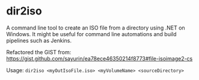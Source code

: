 # dir2iso
A command line tool to create an ISO file from a directory using .NET on Windows. It might be useful for command line automations and build pipelines such as Jenkins.

Refactored the GIST from: https://gist.github.com/sayurin/ea78ece46350214f8773#file-isoimage2-cs

Usage: ```dir2iso <myOutIsoFile.iso> <myVolumeName> <sourceDirectory>```

